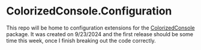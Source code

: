 # ColorizedConsole.Configuration
This repo will be home to configuration extensions for the [ColorizedConsole](https://www.github.com/Merovech/ColorizedConsole) package.  It was created on 9/23/2024 and the first release should be some time this week, once I finish breaking out the code correctly.